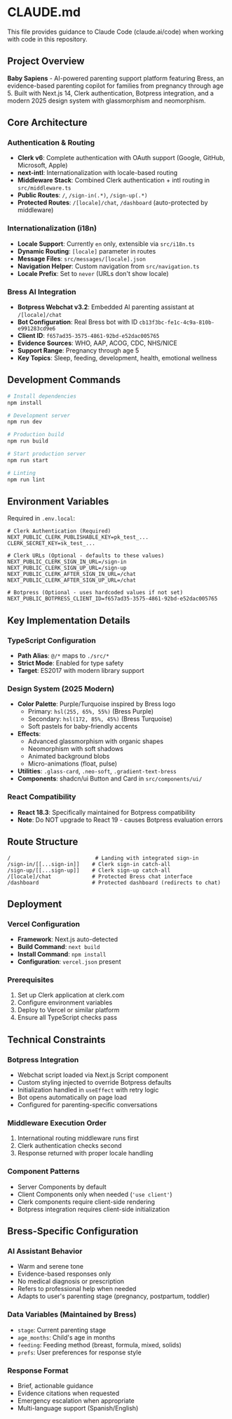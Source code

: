 # CLAUDE.md

This file provides guidance to Claude Code (claude.ai/code) when working with code in this repository.

## Project Overview

**Baby Sapiens** - AI-powered parenting support platform featuring Bress, an evidence-based parenting copilot for families from pregnancy through age 5. Built with Next.js 14, Clerk authentication, Botpress integration, and a modern 2025 design system with glassmorphism and neomorphism.

## Core Architecture

### Authentication & Routing
- **Clerk v6**: Complete authentication with OAuth support (Google, GitHub, Microsoft, Apple)
- **next-intl**: Internationalization with locale-based routing
- **Middleware Stack**: Combined Clerk authentication + intl routing in `src/middleware.ts`
- **Public Routes**: `/`, `/sign-in(.*)`, `/sign-up(.*)`
- **Protected Routes**: `/[locale]/chat`, `/dashboard` (auto-protected by middleware)

### Internationalization (i18n)
- **Locale Support**: Currently `en` only, extensible via `src/i18n.ts`
- **Dynamic Routing**: `[locale]` parameter in routes
- **Message Files**: `src/messages/[locale].json`
- **Navigation Helper**: Custom navigation from `src/navigation.ts`
- **Locale Prefix**: Set to `never` (URLs don't show locale)

### Bress AI Integration
- **Botpress Webchat v3.2**: Embedded AI parenting assistant at `/[locale]/chat`
- **Bot Configuration**: Real Bress bot with ID `cb13f3bc-fe1c-4c9a-810b-e991283cd9e6`
- **Client ID**: `f657ad35-3575-4861-92bd-e52dac005765`
- **Evidence Sources**: WHO, AAP, ACOG, CDC, NHS/NICE
- **Support Range**: Pregnancy through age 5
- **Key Topics**: Sleep, feeding, development, health, emotional wellness

## Development Commands

```bash
# Install dependencies
npm install

# Development server
npm run dev

# Production build
npm run build

# Start production server  
npm run start

# Linting
npm run lint
```

## Environment Variables

Required in `.env.local`:
```env
# Clerk Authentication (Required)
NEXT_PUBLIC_CLERK_PUBLISHABLE_KEY=pk_test_...
CLERK_SECRET_KEY=sk_test_...

# Clerk URLs (Optional - defaults to these values)
NEXT_PUBLIC_CLERK_SIGN_IN_URL=/sign-in
NEXT_PUBLIC_CLERK_SIGN_UP_URL=/sign-up
NEXT_PUBLIC_CLERK_AFTER_SIGN_IN_URL=/chat
NEXT_PUBLIC_CLERK_AFTER_SIGN_UP_URL=/chat

# Botpress (Optional - uses hardcoded values if not set)
NEXT_PUBLIC_BOTPRESS_CLIENT_ID=f657ad35-3575-4861-92bd-e52dac005765
```

## Key Implementation Details

### TypeScript Configuration
- **Path Alias**: `@/*` maps to `./src/*`
- **Strict Mode**: Enabled for type safety
- **Target**: ES2017 with modern library support

### Design System (2025 Modern)
- **Color Palette**: Purple/Turquoise inspired by Bress logo
  - Primary: `hsl(255, 65%, 55%)` (Bress Purple)
  - Secondary: `hsl(172, 85%, 45%)` (Bress Turquoise)
  - Soft pastels for baby-friendly accents
- **Effects**: 
  - Advanced glassmorphism with organic shapes
  - Neomorphism with soft shadows
  - Animated background blobs
  - Micro-animations (float, pulse)
- **Utilities**: `.glass-card`, `.neo-soft`, `.gradient-text-bress`
- **Components**: shadcn/ui Button and Card in `src/components/ui/`

### React Compatibility
- **React 18.3**: Specifically maintained for Botpress compatibility
- **Note**: Do NOT upgrade to React 19 - causes Botpress evaluation errors

## Route Structure

```
/                           # Landing with integrated sign-in
/sign-in/[[...sign-in]]    # Clerk sign-in catch-all
/sign-up/[[...sign-up]]    # Clerk sign-up catch-all
/[locale]/chat             # Protected Bress chat interface
/dashboard                 # Protected dashboard (redirects to chat)
```

## Deployment

### Vercel Configuration
- **Framework**: Next.js auto-detected
- **Build Command**: `next build`
- **Install Command**: `npm install`
- **Configuration**: `vercel.json` present

### Prerequisites
1. Set up Clerk application at clerk.com
2. Configure environment variables
3. Deploy to Vercel or similar platform
4. Ensure all TypeScript checks pass

## Technical Constraints

### Botpress Integration
- Webchat script loaded via Next.js Script component
- Custom styling injected to override Botpress defaults
- Initialization handled in `useEffect` with retry logic
- Bot opens automatically on page load
- Configured for parenting-specific conversations

### Middleware Execution Order
1. International routing middleware runs first
2. Clerk authentication checks second
3. Response returned with proper locale handling

### Component Patterns
- Server Components by default
- Client Components only when needed (`'use client'`)
- Clerk components require client-side rendering
- Botpress integration requires client-side initialization

## Bress-Specific Configuration

### AI Assistant Behavior
- Warm and serene tone
- Evidence-based responses only
- No medical diagnosis or prescription
- Refers to professional help when needed
- Adapts to user's parenting stage (pregnancy, postpartum, toddler)

### Data Variables (Maintained by Bress)
- `stage`: Current parenting stage
- `age_months`: Child's age in months
- `feeding`: Feeding method (breast, formula, mixed, solids)
- `prefs`: User preferences for response style

### Response Format
- Brief, actionable guidance
- Evidence citations when requested
- Emergency escalation when appropriate
- Multi-language support (Spanish/English)